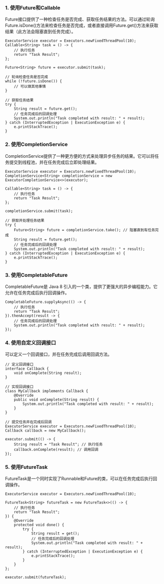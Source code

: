 ### 1. 使用Future和Callable
Future接口提供了一种检查任务是否完成、获取任务结果的方法。可以通过轮询Future.isDone()方法来检查任务是否完成，或者直接调用Future.get()方法来获取结果（此方法会阻塞直到任务完成）。
```
ExecutorService executor = Executors.newFixedThreadPool(10);
Callable<String> task = () -> {
    // 执行任务
    return "Task Result";
};

Future<String> future = executor.submit(task);

// 轮询检查任务是否完成
while (!future.isDone()) {
    // 可以做其他事情
}

// 获取任务结果
try {
    String result = future.get();
    // 任务完成后的回调处理
    System.out.println("Task completed with result: " + result);
} catch (InterruptedException | ExecutionException e) {
    e.printStackTrace();
}
```
### 2. 使用CompletionService
CompletionService提供了一种更方便的方式来处理异步任务的结果。它可以将任务提交到线程池，并在任务完成后立即处理结果。
```
ExecutorService executor = Executors.newFixedThreadPool(10);
CompletionService<String> completionService = new ExecutorCompletionService<>(executor);

Callable<String> task = () -> {
    // 执行任务
    return "Task Result";
};

completionService.submit(task);

// 获取并处理任务结果
try {
    Future<String> future = completionService.take(); // 阻塞直到有任务完成
    String result = future.get();
    // 任务完成后的回调处理
    System.out.println("Task completed with result: " + result);
} catch (InterruptedException | ExecutionException e) {
    e.printStackTrace();
}
```
### 3. 使用CompletableFuture
CompletableFuture是 Java 8 引入的一个类，提供了更强大的异步编程能力。它允许在任务完成后执行回调操作。
```
CompletableFuture.supplyAsync(() -> {
    // 执行任务
    return "Task Result";
}).thenAccept(result -> {
    // 任务完成后的回调处理
    System.out.println("Task completed with result: " + result);
});
```
### 4. 使用自定义回调接口
可以定义一个回调接口，并在任务完成后调用回调方法。
```
// 定义回调接口
interface Callback {
    void onComplete(String result);
}

// 实现回调接口
class MyCallback implements Callback {
    @Override
    public void onComplete(String result) {
        System.out.println("Task completed with result: " + result);
    }
}

// 提交任务并在完成后回调
ExecutorService executor = Executors.newFixedThreadPool(10);
Callback callback = new MyCallback();

executor.submit(() -> {
    String result = "Task Result"; // 执行任务
    callback.onComplete(result); // 调用回调
});
```
### 5. 使用FutureTask
FutureTask是一个同时实现了Runnable和Future的类，可以在任务完成后执行回调操作。
```
ExecutorService executor = Executors.newFixedThreadPool(10);

FutureTask<String> futureTask = new FutureTask<>(() -> {
    // 执行任务
    return "Task Result";
}) {
    @Override
    protected void done() {
        try {
            String result = get();
            // 任务完成后的回调处理
            System.out.println("Task completed with result: " + result);
        } catch (InterruptedException | ExecutionException e) {
            e.printStackTrace();
        }
    }
};

executor.submit(futureTask);
```
